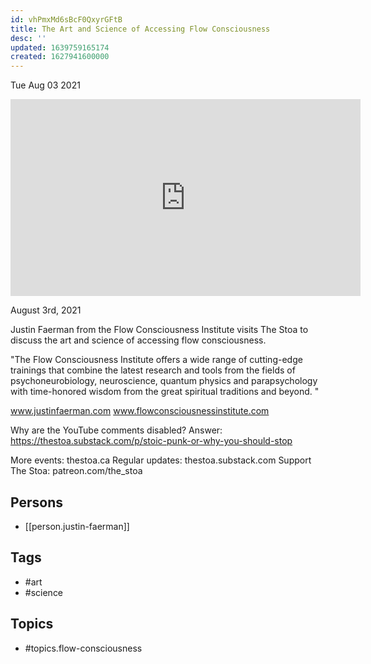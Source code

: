 ```yaml
---
id: vhPmxMd6sBcF0QxyrGFtB
title: The Art and Science of Accessing Flow Consciousness
desc: ''
updated: 1639759165174
created: 1627941600000
---
```





Tue Aug 03 2021

<iframe width="560" height="315" src="https://www.youtube.com/embed/MT4FXml9uVw" title="The Art and Science of Accessing Flow Consciousness w/ Justin Faerman" frameborder="0" allow="accelerometer; autoplay; clipboard-write; encrypted-media; gyroscope; picture-in-picture" allowfullscreen ></iframe>

August 3rd, 2021

Justin Faerman from the Flow Consciousness Institute visits The Stoa to discuss the art and science of accessing flow consciousness.

"The Flow Consciousness Institute offers a wide range of cutting-edge trainings that combine the latest research and tools from the fields of psychoneurobiology, neuroscience, quantum physics and parapsychology with time-honored wisdom from the great spiritual traditions and beyond. "

www.justinfaerman.com
www.flowconsciousnessinstitute.com

Why are the YouTube comments disabled? Answer: https://thestoa.substack.com/p/stoic-punk-or-why-you-should-stop

More events: thestoa.ca 
Regular updates: thestoa.substack.com 
Support The Stoa: patreon.com/the_stoa

## Persons

- [[person.justin-faerman]]

## Tags

- #art
- #science

## Topics

- #topics.flow-consciousness

